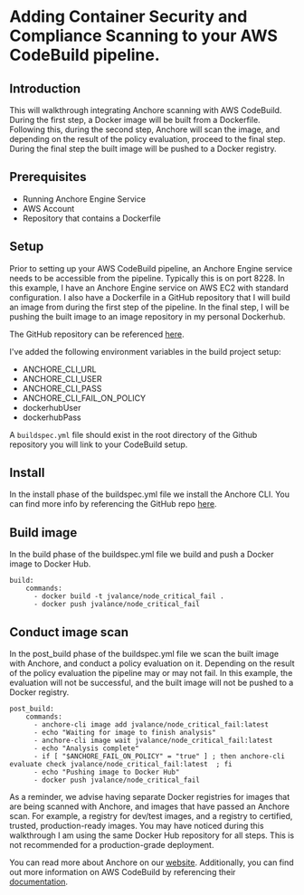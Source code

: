 # Adding Container Security and Compliance Scanning to your AWS CodeBuild pipeline.

## Introduction

This will walkthrough integrating Anchore scanning with AWS CodeBuild. During the first step, a Docker image will be built from a Dockerfile. Following this, during the second step, Anchore will scan the image, and depending on the result of the policy evaluation, proceed to the final step. During the final step the built image will be pushed to a Docker registry.

## Prerequisites

- Running Anchore Engine Service
- AWS Account
- Repository that contains a Dockerfile

## Setup

Prior to setting up your AWS CodeBuild pipeline, an Anchore Engine service needs to be accessible from the pipeline. Typically this is on port 8228. In this example, I have an Anchore Engine service on AWS EC2 with standard configuration. I also have a Dockerfile in a GitHub repository that I will build an image from during the first step of the pipeline. In the final step, I will be pushing the built image to an image repository in my personal Dockerhub.

The GitHub repository can be referenced [here](https://github.com/valancej/aws-codepipeline-anchore-demo).

I've added the following environment variables in the build project setup:

- ANCHORE_CLI_URL
- ANCHORE_CLI_USER
- ANCHORE_CLI_PASS
- ANCHORE_CLI_FAIL_ON_POLICY
- dockerhubUser
- dockerhubPass

A `buildspec.yml` file should exist in the root directory of the Github repository you will link to your CodeBuild setup.

## Install

In the install phase of the buildspec.yml file we install the Anchore CLI. You can find more info by referencing the GitHub repo [here](https://github.com/anchore/anchore-cli).

## Build image

In the build phase of the buildspec.yml file we build and push a Docker image to Docker Hub.

```
build:
    commands:
      - docker build -t jvalance/node_critical_fail .
      - docker push jvalance/node_critical_fail
```

## Conduct image scan

In the post_build phase of the buildspec.yml file we scan the built image with Anchore, and conduct a policy evaluation on it. Depending on the result of the policy evaluation the pipeline may or may not fail. In this example, the evaluation will not be successful, and the built image will not be pushed to a Docker registry. 

```
post_build:
    commands:
      - anchore-cli image add jvalance/node_critical_fail:latest
      - echo "Waiting for image to finish analysis"
      - anchore-cli image wait jvalance/node_critical_fail:latest
      - echo "Analysis complete"
      - if [ "$ANCHORE_FAIL_ON_POLICY" = "true" ] ; then anchore-cli evaluate check jvalance/node_critical_fail:latest  ; fi
      - echo "Pushing image to Docker Hub"
      - docker push jvalance/node_critical_fail
```

As a reminder, we advise having separate Docker registries for images that are being scanned with Anchore, and images that have passed an Anchore scan. For example, a registry for dev/test images, and a registry to certified, trusted, production-ready images. You may have noticed during this walkthrough I am using the same Docker Hub repository for all steps. This is not recommended for a production-grade deployment. 

You can read more about Anchore on our [website](https://anchore.com). Additionally, you can find out more information on AWS CodeBuild by referencing their [documentation](https://docs.aws.amazon.com/codebuild/index.html#lang/en_us).




